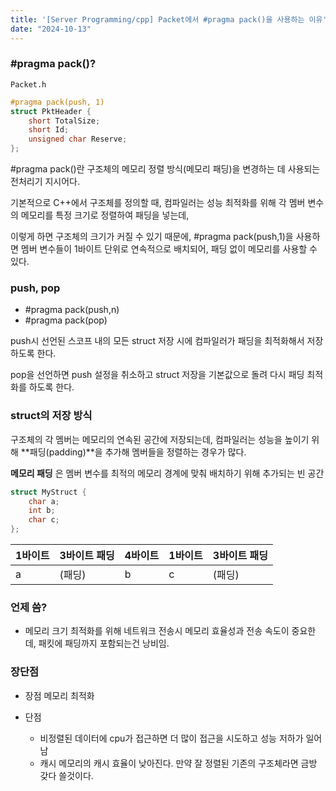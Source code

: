```yaml
---
title: '[Server Programming/cpp] Packet에서 #pragma pack()을 사용하는 이유'
date: "2024-10-13"
---
```

### #pragma pack()?
`Packet.h`
```cpp
#pragma pack(push, 1)
struct PktHeader {
	short TotalSize;
	short Id;
	unsigned char Reserve;
};
```
#pragma pack()란 구조체의 메모리 정렬 방식(메모리 패딩)을 변경하는 데 사용되는 전처리기 지시어다.

기본적으로 C++에서 구조체를 정의할 때, 컴파일러는 성능 최적화를 위해 각 멤버 변수의 메모리를 특정 크기로 정렬하여 패딩을 넣는데, 

이렇게 하면 구조체의 크기가 커질 수 있기 때문에, #pragma pack(push,1)을 사용하면 멤버 변수들이 1바이트 단위로 연속적으로 배치되어, 패딩 없이 메모리를 사용할 수 있다.

### push, pop
- #pragma pack(push,n)
- #pragma pack(pop)

push시 선언된 스코프 내의 모든 struct 저장 시에 컴파일러가 패딩을 최적화해서 저장하도록 한다.

pop을 선언하면 push 설정을 취소하고 struct 저장을 기본값으로 돌려 다시 패딩 최적화를 하도록 한다.

### struct의 저장 방식
구조체의 각 멤버는 메모리의 연속된 공간에 저장되는데, 컴파일러는 성능을 높이기 위해 **패딩(padding)**을 추가해 멤버들을 정렬하는 경우가 많다.

__메모리 패딩__ 은 멤버 변수를 최적의 메모리 경계에 맞춰 배치하기 위해 추가되는 빈 공간

```cpp
struct MyStruct {
    char a;
    int b;
    char c;
};
```
| 1바이트  | 3바이트 패딩 | 4바이트  | 1바이트  | 3바이트 패딩 |
|----------|--------------|----------|----------|--------------|
|    a     |   (패딩)     |    b     |    c     |   (패딩)     |

### 언제 씀?
- 메모리 크기 최적화를 위해
	네트워크 전송시 메모리 효율성과 전송 속도이 중요한데, 패킷에 패딩까지 포함되는건 낭비임.

### 장단점
- 장점
	메모리 최적화

- 단점
	- 비정렬된 데이터에 cpu가 접근하면 더 많이 접근을 시도하고 성능 저하가 일어남
	- 캐시 메모리의 캐시 효율이 낮아진다. 만약 잘 정렬된 기존의 구조체라면 금방 갖다 쓸것이다.
